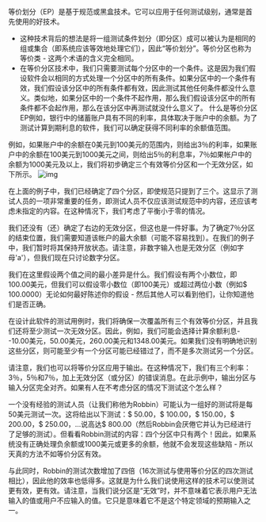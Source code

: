 等价划分（EP）是基于规范或黑盒技术。它可以应用于任何测试级别，通常是首先使用的好技术。


 
- 这种技术背后的想法是将一组测试条件划分（即分区）成可以被认为是相同的组或集合（即系统应该等效地处理它们），因此“等价划分”。等价分区也称为等价类 - 这两个术语的含义完全相同。
- 在等价分区技术中，我们只需要测试每个分区中的一个条件。这是因为我们假设软件会以相同的方式处理一个分区中的所有条件。如果分区中的一个条件有效，我们假设该分区中的所有条件都有效，因此测试其他任何条件都没什么意义。类似地，如果分区中的一个条件不起作用，那么我们假设该分区中的所有条件都不会起作用，那么在该分区中再测试就没什么意义了。
什么是等价分区EP例如，银行中的储蓄账户具有不同的利率，具体取决于账户中的余额。为了测试计算到期利息的软件，我们可以确定获得不同利率的余额值范围。

例如，如果账户中的余额在0美元到100美元的范围内，则给出3％的利率，如果账户中的余额在100美元到1000美元之间，则给出5％的利息率，7％如果帐户中的余额为1000美元及以上，我们将初步确定三个有效等价分区和一个无效分区，如下所示。
![img](http://tryqa.com/wp-content/uploads/2012/01/Equivalence-partitioning.jpg)



在上面的例子中，我们已经确定了四个分区，即使规范只提到了三个。这显示了测试人员的一项非常重要的任务，即测试人员不仅应该测试规范中的内容，还应该考虑未指定的内容。在这种情况下，我们考虑了平衡小于零的情况。

我们还没有（还）确定了右边的无效分区，但这也是一件好事。为了确定7％分区的结束位置，我们需要知道该帐户的最大余额（可能不容易找到）。在我们的例子中，我们暂时将其保持开放状态。请注意，非数字输入也是无效分区（例如字母'a'），但我们现在只讨论数字分区。

我们在这里假设两个值之间的最小差异是什么。我们假设有两个小数位，即100.00美元，但我们可以假设零小数位（即100美元）或超过两位小数（例如$ 100.0000）无论如何最好陈述你的假设 - 然后其他人可以看到他们，让你知道他们是否正确。

在设计此软件的测试用例时，我们将确保一次覆盖所有三个有效等价分区，并且我们还将至少测试一次无效分区。因此，例如，我们可能会选择计算余额利息--10.00美元，50.00美元，260.00美元和1348.00美元。如果我们没有明确地识别这些分区，则可能至少有一个分区可能已经错过了，而不是多次测试另一个分区。

请注意，我们也可以将等价分区应用于输出。在这种情况下，我们有三个利率：3％，5％和7％，加上无效分区（或分区）的错误消息。在此示例中，输出分区与输入分区完全对齐。如果有人在不考虑分区的情况下测试这个怎么样？

一个没有经验的测试人员（让我们称他为Robbin）可能认为一组好的测试将是每50美元测试一次。这将给出以下测试：$ 50.00，$ 100.00，$ 150.00，$ 200.00，$ 250.00，...说高达$ 800.00（然后Robbin会厌倦它并认为已经进行了足够的测试）。但看看Robbin测试的内容：四个分区中只有两个！因此，如果系统没有正确处理负余额或1000美元或更多的余额，他就不会发现这些缺陷 - 所以天真的方法不如等价分区有效。

与此同时，Robbin的测试次数增加了四倍（16次测试与使用等价分区的四次测试相比），因此他的效率也低得多。这就是为什么我们说使用这样的技术可以使测试更有效，更有效。请注意，当我们说分区是“无效”时，并不意味着它表示用户无法输入的值或用户不应输入的值。它只是意味着它不是这个特定领域的预期输入之一。